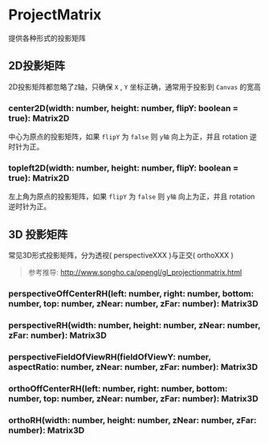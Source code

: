 # ProjectMatrix 

提供各种形式的投影矩阵

## 2D投影矩阵

2D投影矩阵都忽略了`Z`轴，只确保 `X` , `Y` 坐标正确，通常用于投影到 `Canvas` 的宽高

### center2D(width: number, height: number, flipY: boolean = true): Matrix2D

中心为原点的投影矩阵，如果 `flipY` 为 `false` 则 `y轴` 向上为正，并且 rotation 逆时针为正。

### topleft2D(width: number, height: number, flipY: boolean = true): Matrix2D

左上角为原点的投影矩阵，如果 `flipY` 为 `false` 则 `y轴` 向上为正，并且 rotation 逆时针为正。

## 3D 投影矩阵

常见3D形式投影矩阵，分为透视( perspectiveXXX )与正交( orthoXXX )

>参考推导: 
>http://www.songho.ca/opengl/gl_projectionmatrix.html

### perspectiveOffCenterRH(left: number, right: number, bottom: number, top: number, zNear: number, zFar: number): Matrix3D 

### perspectiveRH(width: number, height: number, zNear: number, zFar: number): Matrix3D 

### perspectiveFieldOfViewRH(fieldOfViewY: number, aspectRatio: number, zNear: number, zFar: number): Matrix3D 

### orthoOffCenterRH(left: number, right: number, bottom: number, top: number, zNear: number, zFar: number): Matrix3D 

### orthoRH(width: number, height: number, zNear: number, zFar: number): Matrix3D